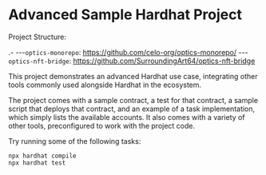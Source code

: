 # Advanced Sample Hardhat Project

Project Structure:

.-
---`optics-monorepo`: https://github.com/celo-org/optics-monorepo/
---`optics-nft-bridge`: https://github.com/SurroundingArt64/optics-nft-bridge

This project demonstrates an advanced Hardhat use case, integrating other tools commonly used alongside Hardhat in the ecosystem.

The project comes with a sample contract, a test for that contract, a sample script that deploys that contract, and an example of a task implementation, which simply lists the available accounts. It also comes with a variety of other tools, preconfigured to work with the project code.

Try running some of the following tasks:

```shell
npx hardhat compile
npx hardhat test
```
